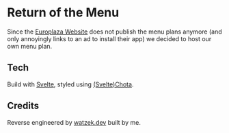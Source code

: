 # Return of the Menu

Since the [Europlaza Website](https://www.europlaza.at/en/restaurants/) does not publish the menu plans anymore (and only annoyingly links to an ad to install their app) we decided to host our own menu plan.

## Tech

Build with [Svelte](https://svelte.dev/), styled using [(Svelte)Chota](https://alexxnb.github.io/svelte-chota).

## Credits

Reverse engineered by [watzek.dev](https://watzek.dev/) built by me.
